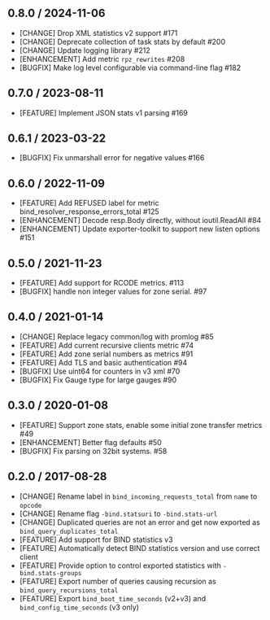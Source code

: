 ## 0.8.0 / 2024-11-06

* [CHANGE] Drop XML statistics v2 support #171
* [CHANGE] Deprecate collection of task stats by default #200
* [CHANGE] Update logging library #212
* [ENHANCEMENT] Add metric `rpz_rewrites` #208
* [BUGFIX] Make log level configurable via command-line flag #182

## 0.7.0 / 2023-08-11

* [FEATURE] Implement JSON stats v1 parsing #169

## 0.6.1 / 2023-03-22

* [BUGFIX] Fix unmarshall error for negative values #166

## 0.6.0 / 2022-11-09

* [FEATURE] Add REFUSED label for metric bind_resolver_response_errors_total #125
* [ENHANCEMENT] Decode resp.Body directly, without ioutil.ReadAll #84
* [ENHANCEMENT] Update exporter-toolkit to support new listen options #151

## 0.5.0 / 2021-11-23

* [FEATURE] Add support for RCODE metrics. #113
* [BUGFIX] handle non integer values for zone serial. #97

## 0.4.0 / 2021-01-14

* [CHANGE] Replace legacy common/log with promlog #85
* [FEATURE] Add current recursive clients metric #74
* [FEATURE] Add zone serial numbers as metrics #91
* [FEATURE] Add TLS and basic authentication #94
* [BUGFIX] Use uint64 for counters in v3 xml #70
* [BUGFIX] Fix Gauge type for large gauges #90

## 0.3.0 / 2020-01-08

* [FEATURE] Support zone stats, enable some initial zone transfer metrics #49
* [ENHANCEMENT] Better flag defaults #50
* [BUGFIX] Fix parsing on 32bit systems. #58

## 0.2.0 / 2017-08-28

* [CHANGE] Rename label in `bind_incoming_requests_total` from `name` to `opcode`
* [CHANGE] Rename flag `-bind.statsuri` to `-bind.stats-url`
* [CHANGE] Duplicated queries are not an error and get now exported as `bind_query_duplicates_total`
* [FEATURE] Add support for BIND statistics v3
* [FEATURE] Automatically detect BIND statistics version and use correct client
* [FEATURE] Provide option to control exported statistics with `-bind.stats-groups`
* [FEATURE] Export number of queries causing recursion as `bind_query_recursions_total`
* [FEATURE] Export `bind_boot_time_seconds` (v2+v3) and `bind_config_time_seconds` (v3 only)
